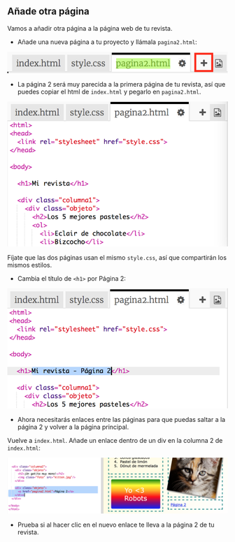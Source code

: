 ## Añade otra página

Vamos a añadir otra página a la página web de tu revista.

+ Añade una nueva página a tu proyecto y llámala `pagina2.html`:

![screenshot](images/magazine-page2.png)

+ La página 2 será muy parecida a la primera página de tu revista, así que puedes copiar el html de `index.html` y pegarlo en `pagina2.html`.

![screenshot](images/magazine-page2-html.png)

Fíjate que las dos páginas usan el mismo `style.css`, así que compartirán los mismos estilos.

+ Cambia el título de `<h1>` por Página 2:

![screenshot](images/magazine-page2-h1.png)

+ Ahora necesitarás enlaces entre las páginas para que puedas saltar a la página 2 y volver a la página principal.

Vuelve a `index.html`. Añade un enlace dentro de un div en la columna 2 de `index.html`:

![screenshot](images/magazine-page2-link.png)

+ Prueba si al hacer clic en el nuevo enlace te lleva a la página 2 de tu revista.
